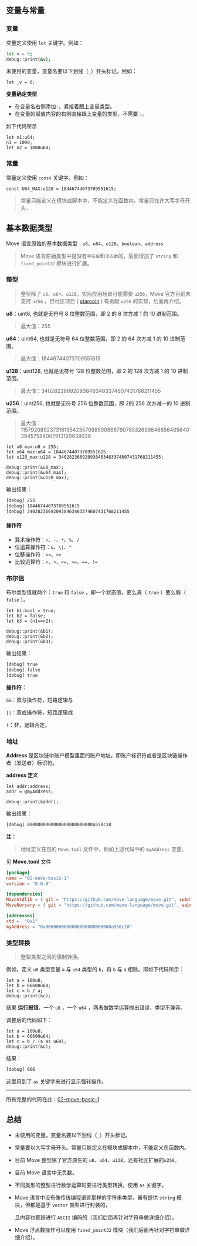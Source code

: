 ## 变量与常量

### 变量

变量定义使用 `let` 关键字。例如：

```bash
let v = 0;
debug::print(&v);
```

未使用的变量，变量名要以下划线（`_`）开头标记，例如：

```
let _v = 0;
```

**变量确定类型**

- 在变量名右侧添加`:`，紧接着跟上变量类型。
- 在变量的赋值内容的右侧直接跟上变量的类型，不需要 `:`。

如下代码所示

```move
let n1:u64;
n1 = 1000;
let n2 = 1000u64;
```



### 常量

常量定义使用 `const` 关键字。例如：

```move
const U64_MAX:u128 = 18446744073709551615;
```

> 常量只能定义在模块或脚本中，不能定义在函数内。常量只允许大写字母开头，



## 基本数据类型

Move 语言原始的基本数据类型：`u8`、`u64`、`u128`、`boolean`、`address`

> Move 语言原始类型中是没有`字符串`和`浮点数`的，后面增加了 `string` 和 `fixed_point32` 模块进行扩展。



### 整型

> 整型除了 `u8`、`u64`、`u128`，实际应用场景可能需要 `u256`，Move 官方目前未支持 `u256` ，但社区项目 ( [starcoin](https://github.com/starcoinorg/) ) 有贡献 `u256` 的实现，后面再介绍。

**u8**：uint8, 也就是无符号 8 位整数范围，即 2 的 8 次方减 1 的 10 进制范围。

> 最大值：255

**u64**：uint64, 也就是无符号 64 位整数范围，即 2 的 64 次方减 1 的 10 进制范围。

> 最大值：18446744073709551615

**u128**：uint128, 也就是无符号 128 位整数范围，即 2 的 128 次方减 1 的 10 进制范围。

> 最大值：340282366920938463463374607431768211455

**u256**：uint256, 也就是无符号 256 位整数范围，即 2的 256 次方减一的 10 进制范围。

> 最大值：115792089237316195423570985008687907853269984665640564039457584007913129639936

```move
let u8_max:u8 = 255;
let u64_max:u64 = 18446744073709551615;
let u128_max:u128 = 340282366920938463463374607431768211455;

debug::print(&u8_max);
debug::print(&u64_max);
debug::print(&u128_max);
```

输出结果：

```bash
[debug] 255
[debug] 18446744073709551615
[debug] 340282366920938463463374607431768211455
```



#### 操作符

- 算术操作符：`+`、`-`、`*`、`%`、`/`
- 位运算操作符：`&`、`\|`、`^`
- 位移操作符：`<<`、`>>`
- 比较运算符：`<`、`>`、`<=`、`>=`、`==`、`!=`



### 布尔值

布尔类型值就两个：`true` 和 `false` ，即一个状态值，要么真（ `true` ）要么假（ `false` ）。

```move
let b1:bool = true;
let b2 = false;
let b3 = (n1==n2);

debug::print(&b1);
debug::print(&b2);
debug::print(&b3);
```

输出结果：

```bash
[debug] true
[debug] false
[debug] true
```

**操作符：**

`&&`：双与操作符，短路逻辑与

`||`：双或操作符，短路逻辑或

`!`：非，逻辑否定。



### 地址

**Address** 是区块链中账户模型里面的账户地址，即账户标识符或者是区块链操作者（发送者）标识符。

**address 定义**

```move
let addr:address;
addr = @myAddress;

debug::print(&addr);
```

输出结果：

```bash
[debug] 0000000000000000000000000a550c18
```

**注：**

> 地址定义在包的 `Move.toml` 文件中，例如上述代码中的 `myAddress` 变量。

见 **Move.toml** 文件

```toml
[package]
name = "02-move-basic-1"
version = "0.0.0"

[dependencies]
MoveStdlib = { git = "https://github.com/move-language/move.git", subdir = "language/move-stdlib", rev = "main" }
MoveNursery = { git = "https://github.com/move-language/move.git", subdir = "language/move-stdlib/nursery", rev = "main" }

[addresses]
std =  "0x1"
myAddress = "0x0000000000000000000000000a550c18"
```



### 类型转换

> 整型类型之间的强制转换。

例如，定义 `u8` 类型变量 `a` 与 `u64` 类型的 `b`，将 `b` 与 `a` 相除。即如下代码所示： 

```move
let a = 100u8;
let b = 66600u64;
let c = b / a; 
debug::print(&c);
```

结果 **运行报错**，一个 `u8` ，一个 `u64` ，两者做数学运算抛出错误，类型不兼容。

调整后的代码如下：

```move
let a = 100u8;
let b = 66600u64;
let c = b / (a as u64);
debug::print(&c);
```

结果：

```bash
[debug] 666
```

这里用到了 `as` 关键字来进行显示强转操作。



------



所有完整的代码在此：[02-move-basic-1](./../code/02-move-basic-1)





## 总结

- 未使用的变量，变量名要以下划线（`_`）开头标记。

- 常量要以大写字母开头。常量只能定义在模块或脚本中，不能定义在函数内。

- 目前 Move 整型除了官方原生的 `u8`、`u64`、`u128`，还有社区扩展的`u256`。

- 目前 Move 语言中无负数。

- 不同类型的整型进行数学运算时要进行类型转换，使用 `as` 关键字。

- Move 语言中没有像传统编程语言那样的字符串类型，虽有提供 `string` 模块，但都是基于 `vector` 类型进行封装的，

  且内容也都是进行 `ASCII` 编码的（我们后面再针对字符串做详细介绍）。

- Move 浮点数操作可以使用 `fixed_point32` 模块（我们后面再针对字符串做详细介绍）。